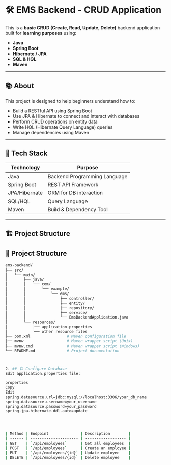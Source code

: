 # 🛠️ EMS Backend - CRUD Application

This is a **basic CRUD (Create, Read, Update, Delete)** backend application built for **learning purposes** using:

- **Java**
- **Spring Boot**
- **Hibernate / JPA**
- **SQL & HQL**
- **Maven**

---

## 📚 About

This project is designed to help beginners understand how to:

- Build a RESTful API using Spring Boot
- Use JPA & Hibernate to connect and interact with databases
- Perform CRUD operations on entity data
- Write HQL (Hibernate Query Language) queries
- Manage dependencies using Maven

---

## 🧰 Tech Stack

| Technology | Purpose                     |
|------------|-----------------------------|
| Java       | Backend Programming Language |
| Spring Boot| REST API Framework           |
| JPA/Hibernate | ORM for DB interaction   |
| SQL/HQL    | Query Language               |
| Maven      | Build & Dependency Tool      |

---

## 🏗️ Project Structure

## 📁 Project Structure

```bash
ems-backend/
├── src/
│   └── main/
│       ├── java/
│       │   └── com/
│       │       └── example/
│       │           └── ems/
│       │               ├── controller/
│       │               ├── entity/
│       │               ├── repository/
│       │               ├── service/
│       │               └── EmsBackendApplication.java
│       └── resources/
│           ├── application.properties
│           └── other resource files
├── pom.xml                # Maven configuration file
├── mvnw                   # Maven wrapper script (Unix)
├── mvnw.cmd               # Maven wrapper script (Windows)
└── README.md              # Project documentation



2. ## 🏗️ Configure Database
Edit application.properties file:

properties
Copy
Edit
spring.datasource.url=jdbc:mysql://localhost:3306/your_db_name
spring.datasource.username=your_username
spring.datasource.password=your_password
spring.jpa.hibernate.ddl-auto=update




| Method | Endpoint              | Description        |
| ------ | --------------------- | ------------------ |
| GET    | `/api/employees`      | Get all employees  |
| POST   | `/api/employees`      | Create an employee |
| PUT    | `/api/employees/{id}` | Update employee    |
| DELETE | `/api/employees/{id}` | Delete employee    |
